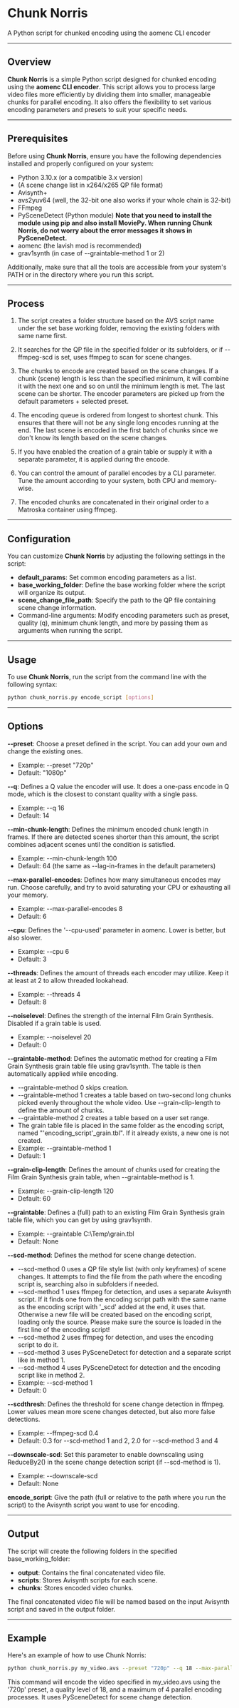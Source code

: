 # Chunk Norris

A Python script for chunked encoding using the aomenc CLI encoder


---

## Overview

**Chunk Norris** is a simple Python script designed for chunked encoding using the **aomenc CLI encoder**. This script allows you to process large video files more efficiently by dividing them into smaller, manageable chunks for parallel encoding. It also offers the flexibility to set various encoding parameters and presets to suit your specific needs.

---

## Prerequisites

Before using **Chunk Norris**, ensure you have the following dependencies installed and properly configured on your system:

- Python 3.10.x (or a compatible 3.x version)
- (A scene change list in x264/x265 QP file format)
- Avisynth+
- avs2yuv64 (well, the 32-bit one also works if your whole chain is 32-bit)
- FFmpeg
- PySceneDetect (Python module) **Note that you need to install the module using pip and also install MoviePy. When running Chunk Norris, do not worry about the error messages it shows in PySceneDetect.**
- aomenc (the lavish mod is recommended)
- grav1synth (in case of --graintable-method 1 or 2)

Additionally, make sure that all the tools are accessible from your system's PATH or in the directory where you run this script.

---

## Process

1. The script creates a folder structure based on the AVS script name under the set base working folder, removing the existing folders with same name first.
   
2. It searches for the QP file in the specified folder or its subfolders, or if --ffmpeg-scd is set, uses ffmpeg to scan for scene changes.
 
3. The chunks to encode are created based on the scene changes. If a chunk (scene) length is less than the specified minimum,
   it will combine it with the next one and so on until the minimum length is met. The last scene can be shorter.
   The encoder parameters are picked up from the default parameters + selected preset.

4. The encoding queue is ordered from longest to shortest chunk. This ensures that there will not be any single long encodes running at the end.
   The last scene is encoded in the first batch of chunks since we don't know its length based on the scene changes.
   
5. If you have enabled the creation of a grain table or supply it with a separate parameter, it is applied during the encode.

6. You can control the amount of parallel encodes by a CLI parameter. Tune the amount according to your system, both CPU and memory-wise.
   
7. The encoded chunks are concatenated in their original order to a Matroska container using ffmpeg.

---

## Configuration

You can customize **Chunk Norris** by adjusting the following settings in the script:

- **default_params**: Set common encoding parameters as a list.
- **base_working_folder**: Define the base working folder where the script will organize its output.
- **scene_change_file_path**: Specify the path to the QP file containing scene change information.
- Command-line arguments: Modify encoding parameters such as preset, quality (q), minimum chunk length, and more by passing them as arguments when running the script.

---

## Usage

To use **Chunk Norris**, run the script from the command line with the following syntax:

```bash
python chunk_norris.py encode_script [options]
```

---

## Options

**--preset**: Choose a preset defined in the script. You can add your own and change the existing ones.
- Example: --preset "720p"
- Default: "1080p"

**--q**: Defines a Q value the encoder will use. It does a one-pass encode in Q mode, which is the closest to constant quality with a single pass.
- Example: --q 16
- Default: 14

**--min-chunk-length**: Defines the minimum encoded chunk length in frames. If there are detected scenes shorter than this amount, the script combines adjacent scenes until the condition is satisfied.
- Example: --min-chunk-length 100
- Default: 64 (the same as --lag-in-frames in the default parameters)

**--max-parallel-encodes**: Defines how many simultaneous encodes may run. Choose carefully, and try to avoid saturating your CPU or exhausting all your memory.
- Example: --max-parallel-encodes 8
- Default: 6

**--cpu**: Defines the '--cpu-used' parameter in aomenc. Lower is better, but also slower.
- Example: --cpu 6
- Default: 3

**--threads**: Defines the amount of threads each encoder may utilize. Keep it at least at 2 to allow threaded lookahead.
- Example: --threads 4
- Default: 8

**--noiselevel**: Defines the strength of the internal Film Grain Synthesis. Disabled if a grain table is used.
- Example: --noiselevel 20
- Default: 0

**--graintable-method**: Defines the automatic method for creating a Film Grain Synthesis grain table file using grav1synth. The table is then automatically applied while encoding.
- --graintable-method 0 skips creation.
- --graintable-method 1 creates a table based on two-second long chunks picked evenly throughout the whole video. Use --grain-clip-length to define the amount of chunks.
- --graintable-method 2 creates a table based on a user set range.
- The grain table file is placed in the same folder as the encoding script, named "'encoding_script'_grain.tbl". If it already exists, a new one is not created.
- Example: --graintable-method 1
- Default: 1

**--grain-clip-length**: Defines the amount of chunks used for creating the Film Grain Synthesis grain table, when --graintable-method is 1.
- Example: --grain-clip-length 120
- Default: 60

**--graintable**: Defines a (full) path to an existing Film Grain Synthesis grain table file, which you can get by using grav1synth.
- Example: --graintable C:\Temp\grain.tbl
- Default: None

**--scd-method**: Defines the method for scene change detection.
- --scd-method 0 uses a QP file style list (with only keyframes) of scene changes. It attempts to find the file from the path where the encoding script is, searching also in subfolders if needed.
- --scd-method 1 uses ffmpeg for detection, and uses a separate Avisynth script. If it finds one from the encoding script path with the same name as the encoding script with '_scd' added at the end, it uses that.
  Otherwise a new file will be created based on the encoding script, loading only the source. Please make sure the source is loaded in the first line of the encoding script!
- --scd-method 2 uses ffmpeg for detection, and uses the encoding script to do it.
- --scd-method 3 uses PySceneDetect for detection and a separate script like in method 1.
- --scd-method 4 uses PySceneDetect for detection and the encoding script like in method 2.
- Example: --scd-method 1
- Default: 0

**--scdthresh**: Defines the threshold for scene change detection in ffmpeg. Lower values mean more scene changes detected, but also more false detections.
- Example: --ffmpeg-scd 0.4
- Default: 0.3 for --scd-method 1 and 2, 2.0 for --scd-method 3 and 4

**--downscale-scd**: Set this parameter to enable downscaling using ReduceBy2() in the scene change detection script (if --scd-method is 1).
- Example: --downscale-scd
- Default: None

**encode_script**: Give the path (full or relative to the path where you run the script) to the Avisynth script you want to use for encoding.

---

## Output

The script will create the following folders in the specified base_working_folder:

- **output**: Contains the final concatenated video file.
- **scripts**: Stores Avisynth scripts for each scene.
- **chunks**: Stores encoded video chunks.

The final concatenated video file will be named based on the input Avisynth script and saved in the output folder.

---

## Example

Here's an example of how to use Chunk Norris:

```bash
python chunk_norris.py my_video.avs --preset "720p" --q 18 --max-parallel-encodes 4 --scd-method 3
```

This command will encode the video specified in my_video.avs using the '720p' preset, a quality level of 18, and a maximum of 4 parallel encoding processes. It uses PySceneDetect for scene change detection.
